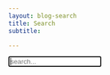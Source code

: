 ```yaml
---
layout: blog-search
title: Search
subtitle:

---
```

<!-- Html Elements for Search -->
<div id="search-box">
<input type="text" id="search-input" autofocus placeholder="search...">
<ul class="alt" id="results-container"></ul>
<!--- index.html -->
<div id="hits">
  <!-- Hits widget will appear here -->
</div>
</div>

<!-- Formatting-->
<!-- Script pointing to search-script.js -->
<script src="{{ site.url }}{{ site.baseurl }}/assets/js/algolia.js"></script>

<!--- index.html -->
<!-- <div id="hits"> -->
  <!-- Hits widget will appear here -->
<!-- </div> -->



<!-- Configuration -->
<!-- <script>
SimpleJekyllSearch({
  searchInput: document.getElementById('search-input'),
  resultsContainer: document.getElementById('results-container'),
  json: '/search.json'
})
</script> -->
